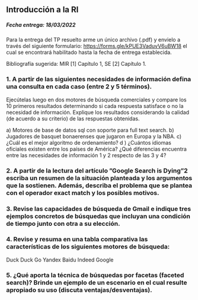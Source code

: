 ## Introducción a la RI
##### Fecha entrega: 18/03/2022

Para la entrega del TP resuelto arme un único archivo (.pdf) y envielo a través del siguiente formulario:
https://forms.gle/kPUE3VaduvV6uBW18 el cual se encontrará habilitado hasta la fecha de entrega establecida.

Bibliografı́a sugerida: MIR [1] Capı́tulo 1, SE [2] Capı́tulo 1.

### 1. A partir de las siguientes necesidades de información defina una consulta en cada caso (entre 2 y 5 términos).
Ejecútelas luego en dos motores de búsqueda comerciales y compare los 10 primeros resultados determinando
si cada respuesta satisface o no la necesidad de información. Explique los resultados considerando la calidad
(de acuerdo a su criterio) de las respuestas obtenidas.

a) Motores de base de datos sql con soporte para full text search.
b) Jugadores de basquet bonaerenses que jugaron en Europa y la NBA.
c) ¿Cuál es el mejor algoritmo de ordenamiento?
d ) ¿Cuántos idiomas oficiales existen entre los paı́ses de América?
¿Qué diferencias encuentra entre las necesidades de información 1 y 2 respecto de las 3 y 4?

### 2. A partir de la lectura del artı́culo ”Google Search is Dying”2 escriba un resumen de la situación planteada y los argumentos que la sostienen. Además, describa el problema que se plantea con el operador exact match y los posibles motivos.

### 3. Revise las capacidades de búsqueda de Gmail e indique tres ejemplos concretos de búsquedas que incluyan una condición de tiempo junto con otra a su elección.


### 4. Revise y resuma en una tabla comparativa las caracterı́sticas de los siguientes motores de búsqueda:
Duck Duck Go
Yandex
Baidu
Indeed
Google

### 5. ¿Qué aporta la técnica de búsquedas por facetas (faceted search)? Brinde un ejemplo de un escenario en el cual resulte apropiado su uso (discuta ventajas/desventajas).
